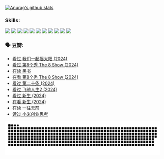 
[![Anurag's github stats](https://github-readme-stats.vercel.app/api?username=w940853815)](https://github.com/anuraghazra/github-readme-stats)

### Skills:

<code><img height="32" src="https://cdn.jsdelivr.net/npm/simple-icons@v5/icons/python.svg"></code>
<code><img height="32" src="https://cdn.jsdelivr.net/npm/simple-icons@v5/icons/javascript.svg"></code>
<code><img height="32" src="https://cdn.jsdelivr.net/npm/simple-icons@v5/icons/django.svg"></code>
<code><img height="32" src="https://cdn.jsdelivr.net/npm/simple-icons@v5/icons/flask.svg"></code>
<code><img height="32" src="https://cdn.jsdelivr.net/npm/simple-icons@v5/icons/vuetify.svg"></code>
<code><img height="32" src="https://cdn.jsdelivr.net/npm/simple-icons@v5/icons/git.svg"></code>
<code><img height="32" src="https://cdn.jsdelivr.net/npm/simple-icons@v5/icons/docker.svg"></code>
<code><img height="32" src="https://cdn.jsdelivr.net/npm/simple-icons@v5/icons/postgresql.svg"></code>
<code><img height="32" src="https://cdn.jsdelivr.net/npm/simple-icons@v5/icons/elasticsearch.svg"></code>
<code><img height="32" src="https://cdn.jsdelivr.net/npm/simple-icons@v5/icons/macos.svg"></code>
<code><img height="32" src="https://cdn.jsdelivr.net/npm/simple-icons@v5/icons/linux.svg"></code>

### 🗣 豆瓣:

<!-- DOUBAN-ACTIVITIES:START -->
- [看过 我们一起摇太阳‎ (2024)](https://www.douban.com/people/136069238/status/4627425663/?_i=17690649)
- [看过 第8个秀 The 8 Show‎ (2024)](https://www.douban.com/people/136069238/status/4622960077/?_i=17690649)
- [在读 黑书](https://www.douban.com/people/136069238/status/4621189759/?_i=17690649)
- [在看 第8个秀 The 8 Show‎ (2024)](https://www.douban.com/people/136069238/status/4619801154/?_i=17690649)
- [看过 第二十条‎ (2024)](https://www.douban.com/people/136069238/status/4618624208/?_i=17690649)
- [看过 飞驰人生2‎ (2024)](https://www.douban.com/people/136069238/status/4616048805/?_i=17690649)
- [看过 新生‎ (2024)](https://www.douban.com/people/136069238/status/4612373431/?_i=17690649)
- [在看 新生‎ (2024)](https://www.douban.com/people/136069238/status/4607441062/?_i=17690649)
- [在读 一往无前](https://www.douban.com/people/136069238/status/4590507310/?_i=17690649)
- [读过 小米创业思考](https://www.douban.com/people/136069238/status/4590506983/?_i=17690649)
<!-- DOUBAN-ACTIVITIES:END -->


![Snake animation](https://raw.githubusercontent.com/w940853815/w940853815/output/github-contribution-grid-snake.svg)

<!--
**w940853815/w940853815** is a ✨ _special_ ✨ repository because its `README.md` (this file) appears on your GitHub profile.

Here are some ideas to get you started:

- 🔭 I’m currently working on ...
- 🌱 I’m currently learning ...
- 👯 I’m looking to collaborate on ...
- 🤔 I’m looking for help with ...
- 💬 Ask me about ...
- 📫 How to reach me: ...
- 😄 Pronouns: ...
- ⚡ Fun fact: ...
-->
